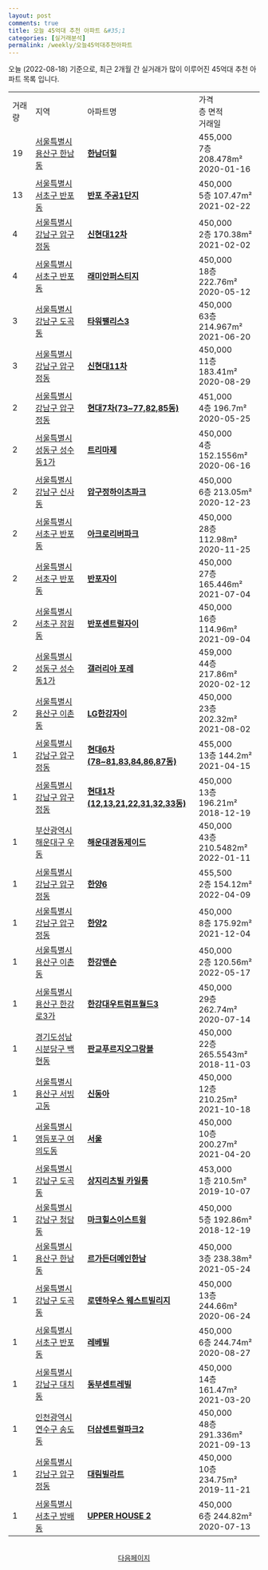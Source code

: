 ```yaml
---
layout: post
comments: true
title: 오늘 45억대 추천 아파트 &#35;1
categories: [실거래분석]
permalink: /weekly/오늘45억대추천아파트
---
```


오늘 (2022-08-18) 기준으로, 최근 2개월 간 실거래가 많이 이루어진 45억대 추천 아파트 목록 입니다.

<table class="sortable">
  <tr>
    <td>거래량</td>
    <td>지역</td>
    <td>아파트명</td>
    <td>가격<br>층 면적<br>거래일</td>
  </tr>

  <tr class="item">
    <td>19</td>
    <td><a href="/apt/서울특별시용산구한남동">서울특별시용산구 한남동</a></td>
    <td style="font-weight: bold;"><a href="/apt/서울특별시용산구한남동한남더힐">한남더힐</a></td>
    <td>455,000<br>7층  208.478m²<br>2020-01-16</td>
  </tr>

  <tr class="item">
    <td>13</td>
    <td><a href="/apt/서울특별시서초구반포동">서울특별시서초구 반포동</a></td>
    <td style="font-weight: bold;"><a href="/apt/서울특별시서초구반포동반포주공1단지">반포 주공1단지</a></td>
    <td>450,000<br>5층  107.47m²<br>2021-02-22</td>
  </tr>

  <tr class="item">
    <td>4</td>
    <td><a href="/apt/서울특별시강남구압구정동">서울특별시강남구 압구정동</a></td>
    <td style="font-weight: bold;"><a href="/apt/서울특별시강남구압구정동신현대12차">신현대12차</a></td>
    <td>450,000<br>2층  170.38m²<br>2021-02-02</td>
  </tr>

  <tr class="item">
    <td>4</td>
    <td><a href="/apt/서울특별시서초구반포동">서울특별시서초구 반포동</a></td>
    <td style="font-weight: bold;"><a href="/apt/서울특별시서초구반포동래미안퍼스티지">래미안퍼스티지</a></td>
    <td>450,000<br>18층  222.76m²<br>2020-05-12</td>
  </tr>

  <tr class="item">
    <td>3</td>
    <td><a href="/apt/서울특별시강남구도곡동">서울특별시강남구 도곡동</a></td>
    <td style="font-weight: bold;"><a href="/apt/서울특별시강남구도곡동타워팰리스3">타워팰리스3</a></td>
    <td>450,000<br>63층  214.967m²<br>2021-06-20</td>
  </tr>

  <tr class="item">
    <td>3</td>
    <td><a href="/apt/서울특별시강남구압구정동">서울특별시강남구 압구정동</a></td>
    <td style="font-weight: bold;"><a href="/apt/서울특별시강남구압구정동신현대11차">신현대11차</a></td>
    <td>450,000<br>11층  183.41m²<br>2020-08-29</td>
  </tr>

  <tr class="item">
    <td>2</td>
    <td><a href="/apt/서울특별시강남구압구정동">서울특별시강남구 압구정동</a></td>
    <td style="font-weight: bold;"><a href="/apt/서울특별시강남구압구정동현대7차(73~77,82,85동)">현대7차(73~77,82,85동)</a></td>
    <td>451,000<br>4층  196.7m²<br>2020-05-25</td>
  </tr>

  <tr class="item">
    <td>2</td>
    <td><a href="/apt/서울특별시성동구성수동1가">서울특별시성동구 성수동1가</a></td>
    <td style="font-weight: bold;"><a href="/apt/서울특별시성동구성수동1가트리마제">트리마제</a></td>
    <td>450,000<br>4층  152.1556m²<br>2020-06-16</td>
  </tr>

  <tr class="item">
    <td>2</td>
    <td><a href="/apt/서울특별시강남구신사동">서울특별시강남구 신사동</a></td>
    <td style="font-weight: bold;"><a href="/apt/서울특별시강남구신사동압구정하이츠파크">압구정하이츠파크</a></td>
    <td>450,000<br>6층  213.05m²<br>2020-12-23</td>
  </tr>

  <tr class="item">
    <td>2</td>
    <td><a href="/apt/서울특별시서초구반포동">서울특별시서초구 반포동</a></td>
    <td style="font-weight: bold;"><a href="/apt/서울특별시서초구반포동아크로리버파크">아크로리버파크</a></td>
    <td>450,000<br>28층  112.98m²<br>2020-11-25</td>
  </tr>

  <tr class="item">
    <td>2</td>
    <td><a href="/apt/서울특별시서초구반포동">서울특별시서초구 반포동</a></td>
    <td style="font-weight: bold;"><a href="/apt/서울특별시서초구반포동반포자이">반포자이</a></td>
    <td>450,000<br>27층  165.446m²<br>2021-07-04</td>
  </tr>

  <tr class="item">
    <td>2</td>
    <td><a href="/apt/서울특별시서초구잠원동">서울특별시서초구 잠원동</a></td>
    <td style="font-weight: bold;"><a href="/apt/서울특별시서초구잠원동반포센트럴자이">반포센트럴자이</a></td>
    <td>450,000<br>16층  114.96m²<br>2021-09-04</td>
  </tr>

  <tr class="item">
    <td>2</td>
    <td><a href="/apt/서울특별시성동구성수동1가">서울특별시성동구 성수동1가</a></td>
    <td style="font-weight: bold;"><a href="/apt/서울특별시성동구성수동1가갤러리아포레">갤러리아 포레</a></td>
    <td>459,000<br>44층  217.86m²<br>2020-02-12</td>
  </tr>

  <tr class="item">
    <td>2</td>
    <td><a href="/apt/서울특별시용산구이촌동">서울특별시용산구 이촌동</a></td>
    <td style="font-weight: bold;"><a href="/apt/서울특별시용산구이촌동LG한강자이">LG한강자이</a></td>
    <td>450,000<br>23층  202.32m²<br>2021-08-02</td>
  </tr>

  <tr class="item">
    <td>1</td>
    <td><a href="/apt/서울특별시강남구압구정동">서울특별시강남구 압구정동</a></td>
    <td style="font-weight: bold;"><a href="/apt/서울특별시강남구압구정동현대6차(78~81,83,84,86,87동)">현대6차(78~81,83,84,86,87동)</a></td>
    <td>455,000<br>13층  144.2m²<br>2021-04-15</td>
  </tr>

  <tr class="item">
    <td>1</td>
    <td><a href="/apt/서울특별시강남구압구정동">서울특별시강남구 압구정동</a></td>
    <td style="font-weight: bold;"><a href="/apt/서울특별시강남구압구정동현대1차(12,13,21,22,31,32,33동)">현대1차(12,13,21,22,31,32,33동)</a></td>
    <td>450,000<br>13층  196.21m²<br>2018-12-19</td>
  </tr>

  <tr class="item">
    <td>1</td>
    <td><a href="/apt/부산광역시해운대구우동">부산광역시해운대구 우동</a></td>
    <td style="font-weight: bold;"><a href="/apt/부산광역시해운대구우동해운대경동제이드">해운대경동제이드</a></td>
    <td>450,000<br>43층  210.5482m²<br>2022-01-11</td>
  </tr>

  <tr class="item">
    <td>1</td>
    <td><a href="/apt/서울특별시강남구압구정동">서울특별시강남구 압구정동</a></td>
    <td style="font-weight: bold;"><a href="/apt/서울특별시강남구압구정동한양6">한양6</a></td>
    <td>455,500<br>2층  154.12m²<br>2022-04-09</td>
  </tr>

  <tr class="item">
    <td>1</td>
    <td><a href="/apt/서울특별시강남구압구정동">서울특별시강남구 압구정동</a></td>
    <td style="font-weight: bold;"><a href="/apt/서울특별시강남구압구정동한양2">한양2</a></td>
    <td>450,000<br>8층  175.92m²<br>2021-12-04</td>
  </tr>

  <tr class="item">
    <td>1</td>
    <td><a href="/apt/서울특별시용산구이촌동">서울특별시용산구 이촌동</a></td>
    <td style="font-weight: bold;"><a href="/apt/서울특별시용산구이촌동한강맨숀">한강맨숀</a></td>
    <td>450,000<br>2층  120.56m²<br>2022-05-17</td>
  </tr>

  <tr class="item">
    <td>1</td>
    <td><a href="/apt/서울특별시용산구한강로3가">서울특별시용산구 한강로3가</a></td>
    <td style="font-weight: bold;"><a href="/apt/서울특별시용산구한강로3가한강대우트럼프월드3">한강대우트럼프월드3</a></td>
    <td>450,000<br>29층  262.74m²<br>2020-07-14</td>
  </tr>

  <tr class="item">
    <td>1</td>
    <td><a href="/apt/경기도성남시분당구백현동">경기도성남시분당구 백현동</a></td>
    <td style="font-weight: bold;"><a href="/apt/경기도성남시분당구백현동판교푸르지오그랑블">판교푸르지오그랑블</a></td>
    <td>450,000<br>22층  265.5543m²<br>2018-11-03</td>
  </tr>

  <tr class="item">
    <td>1</td>
    <td><a href="/apt/서울특별시용산구서빙고동">서울특별시용산구 서빙고동</a></td>
    <td style="font-weight: bold;"><a href="/apt/서울특별시용산구서빙고동신동아">신동아</a></td>
    <td>450,000<br>12층  210.25m²<br>2021-10-18</td>
  </tr>

  <tr class="item">
    <td>1</td>
    <td><a href="/apt/서울특별시영등포구여의도동">서울특별시영등포구 여의도동</a></td>
    <td style="font-weight: bold;"><a href="/apt/서울특별시영등포구여의도동서울">서울</a></td>
    <td>450,000<br>10층  200.27m²<br>2021-04-20</td>
  </tr>

  <tr class="item">
    <td>1</td>
    <td><a href="/apt/서울특별시강남구도곡동">서울특별시강남구 도곡동</a></td>
    <td style="font-weight: bold;"><a href="/apt/서울특별시강남구도곡동상지리츠빌카일룸">상지리츠빌 카일룸</a></td>
    <td>453,000<br>1층  210.5m²<br>2019-10-07</td>
  </tr>

  <tr class="item">
    <td>1</td>
    <td><a href="/apt/서울특별시강남구청담동">서울특별시강남구 청담동</a></td>
    <td style="font-weight: bold;"><a href="/apt/서울특별시강남구청담동마크힐스이스트윙">마크힐스이스트윙</a></td>
    <td>450,000<br>5층  192.86m²<br>2018-12-19</td>
  </tr>

  <tr class="item">
    <td>1</td>
    <td><a href="/apt/서울특별시용산구한남동">서울특별시용산구 한남동</a></td>
    <td style="font-weight: bold;"><a href="/apt/서울특별시용산구한남동르가든더메인한남">르가든더메인한남</a></td>
    <td>450,000<br>3층  238.38m²<br>2021-05-24</td>
  </tr>

  <tr class="item">
    <td>1</td>
    <td><a href="/apt/서울특별시강남구도곡동">서울특별시강남구 도곡동</a></td>
    <td style="font-weight: bold;"><a href="/apt/서울특별시강남구도곡동로덴하우스웨스트빌리지">로덴하우스 웨스트빌리지</a></td>
    <td>450,000<br>13층  244.66m²<br>2020-06-24</td>
  </tr>

  <tr class="item">
    <td>1</td>
    <td><a href="/apt/서울특별시서초구반포동">서울특별시서초구 반포동</a></td>
    <td style="font-weight: bold;"><a href="/apt/서울특별시서초구반포동레베빌">레베빌</a></td>
    <td>450,000<br>6층  244.74m²<br>2020-08-27</td>
  </tr>

  <tr class="item">
    <td>1</td>
    <td><a href="/apt/서울특별시강남구대치동">서울특별시강남구 대치동</a></td>
    <td style="font-weight: bold;"><a href="/apt/서울특별시강남구대치동동부센트레빌">동부센트레빌</a></td>
    <td>450,000<br>14층  161.47m²<br>2021-03-20</td>
  </tr>

  <tr class="item">
    <td>1</td>
    <td><a href="/apt/인천광역시연수구송도동">인천광역시연수구 송도동</a></td>
    <td style="font-weight: bold;"><a href="/apt/인천광역시연수구송도동더샵센트럴파크2">더샵센트럴파크2</a></td>
    <td>450,000<br>48층  291.336m²<br>2021-09-13</td>
  </tr>

  <tr class="item">
    <td>1</td>
    <td><a href="/apt/서울특별시강남구압구정동">서울특별시강남구 압구정동</a></td>
    <td style="font-weight: bold;"><a href="/apt/서울특별시강남구압구정동대림빌라트">대림빌라트</a></td>
    <td>450,000<br>10층  234.75m²<br>2019-11-21</td>
  </tr>

  <tr class="item">
    <td>1</td>
    <td><a href="/apt/서울특별시서초구방배동">서울특별시서초구 방배동</a></td>
    <td style="font-weight: bold;"><a href="/apt/서울특별시서초구방배동UPPERHOUSE2">UPPER HOUSE 2</a></td>
    <td>450,000<br>6층  244.82m²<br>2020-07-13</td>
  </tr>

  <tr>
      <script async src="https://pagead2.googlesyndication.com/pagead/js/adsbygoogle.js?client=ca-pub-3485438051770037"
          crossorigin="anonymous"></script>
      <ins class="adsbygoogle"
          style="display:block"
          data-ad-format="fluid"
          data-ad-layout-key="-fb+5w+4e-db+86"
          data-ad-client="ca-pub-3485438051770037"
          data-ad-slot="1827090281"></ins>
      <script>
          (adsbygoogle = window.adsbygoogle || []).push({});
      </script>
  </tr>
    
</table>

<br>
<center><a href="/weekly/오늘45억대추천아파트2">다음페이지</a></center>
<br><br>
